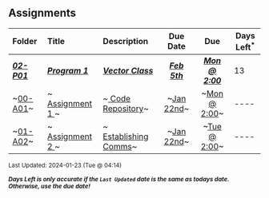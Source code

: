 ## Assignments

| Folder | Title | Description | Due Date | Due | Days Left<sup>*</sup> |
|:------|:------|:------|:-----:|:-----:|-----|
| ***<a href="https://github.com/rugbyprof/3013-Algorithms/tree/master/Assignments/02-P01">02-P01</a>*** | ***<a href="https://github.com/rugbyprof/3013-Algorithms/tree/master/Assignments/02-P01"> Program 1 </a>*** | ***<a href="https://github.com/rugbyprof/3013-Algorithms/tree/master/Assignments/02-P01"> Vector Class</a>*** | ***<a href="https://github.com/rugbyprof/3013-Algorithms/tree/master/Assignments/02-P01">Feb 5th</a>*** | ***<a href="https://github.com/rugbyprof/3013-Algorithms/tree/master/Assignments/02-P01">Mon @ 2:00</a>*** | 13 |
| ~<a href="https://github.com/rugbyprof/3013-Algorithms/tree/master/Assignments/00-A01">00-A01</a>~ | ~<a href="https://github.com/rugbyprof/3013-Algorithms/tree/master/Assignments/00-A01"> Assignment 1 </a>~ | ~<a href="https://github.com/rugbyprof/3013-Algorithms/tree/master/Assignments/00-A01"> Code Repository</a>~ | ~<a href="https://github.com/rugbyprof/3013-Algorithms/tree/master/Assignments/00-A01">Jan 22nd</a>~ | ~<a href="https://github.com/rugbyprof/3013-Algorithms/tree/master/Assignments/00-A01">Mon @ 2:00</a>~ | ---- |
| ~<a href="https://github.com/rugbyprof/3013-Algorithms/tree/master/Assignments/01-A02">01-A02</a>~ | ~<a href="https://github.com/rugbyprof/3013-Algorithms/tree/master/Assignments/01-A02"> Assignment 2 </a>~ | ~<a href="https://github.com/rugbyprof/3013-Algorithms/tree/master/Assignments/01-A02"> Establishing Comms</a>~ | ~<a href="https://github.com/rugbyprof/3013-Algorithms/tree/master/Assignments/01-A02">Jan 22nd</a>~ | ~<a href="https://github.com/rugbyprof/3013-Algorithms/tree/master/Assignments/01-A02">Tue @ 2:00</a>~ | ---- |

<sup>Last Updated: 2024-01-23 (Tue @ 04:14)</sup> 

<sup>***Days Left is only accurate if the `Last Updated` date is the same as todays date. Otherwise, use the due date!***</sup> 